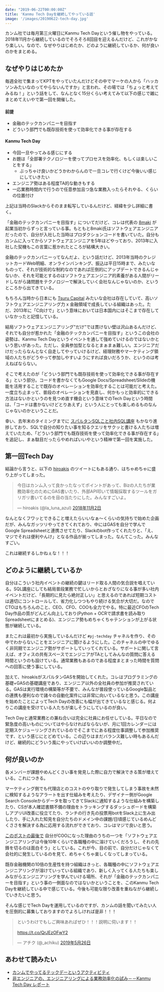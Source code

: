 ```yaml
---
date: "2019-06-22T00:00:00Z"
title: 'Kanmu Tech Dayを継続してやっている話'
image: '/images/20190622-tech-day.jpg'
---
```


カンム社では毎月第三火曜日にKanmu Tech Dayという催し物をやっている。2018年11月から継続しているのでそろそろ8回目を迎えるんだけど、これがかなり楽しい。なので、なぜやりはじめたか、どのように継続しているか、何が良いのかをまとめる。

## なぜやりはじめたか

毎週全社で集まってKPTをやっていたんだけどその中でマーケの人から「ハッカソンみたいなのってやらないんですか」と言われ、その場では「ちょっと考えてみるね！」という話をして、なんとなく15分くらい考えてみて以下の感じで雑にまとめてえいやで第一回を開催した。

#### 前提

- 金融のテックカンパニーを目指す
- どういう部門でも既存技術を使って効率化できる事が存在する

#### Kanmu Tech Day

- 今回一旦やってみる感じにする
- お題は「全部署テクノロジーを使ってプロセスを効率化、もしくは楽しいことをする」
    * ぶっちゃけ良いかどうかわからんので一旦コレで行くけど今後いい感じにしていきたい
- エンジニア勢はある程度TA的な動きもする
- 一応業務時間内で行うので任意参加且つ急な業務入ったらそれやる、くらいの位置付け

上記は当時のSlackからそのまま転写しているんだけど、経緯を少し詳細に書く。

「金融のテックカンパニーを目指す」についてだけど、コレは代表の [8maki](https://twitter.com/8maki) が起業当初からずっと言っている事。もともと8maki氏はソフトウェアエンジニアだったので、自分が入社した当時はプロダクションコードを書いていた。自分もカンムに入ってからソフトウェアエンジニアを5年ほどやっており、2013年に入社した契機もこの言葉に惹かれたところが結構大きい。

金融のテックカンパニーってなんだよ、という話だけど、2013年当時のクレジットカードWeb明細、オンラインバンキング、振込は平日15時まで、みたいなものって、それが技術的な制約なのであれば圧倒的にアップデートできるんじゃないか、それを可能とするのはソフトウェアエンジニア的素養がある人間がリードしながら諸問題をテクノロジーで解決していく会社なんじゃないのか、というところから出てきている。

もちろん当時から日本にも [Tsuru Capital](https://www.tsurucapital.com/en/) みたいな会社は存在していて、高いソフトウェアエンジニアリング力 x 金融領域で成長している組織はあった。ただ、2013年に「C向けで」という意味においては日本国内にはそこまで存在していなかったと記憶している。

結局ソフトウェアエンジニアリング"だけ"では貫けない壁は沢山あるんだけど、それでも自分が惹かれた「金融のテックカンパニーを目指す」というこの会社の姿勢は、Kanmu Tech Dayというイベントを通して強めていけるのではないかという思いがあった。ただし、全員参加型となるとまぁまぁ難しい。エンジニアだけだったらなんとなく自走してやっていけるけど、経理財務やマーケティング領域の人たちがどうやって参加しやすいようにすれば良いだろうか、というのは考えねばならない。

そこで考えたのが「どういう部門でも既存技術を使って効率化できる事が存在する」という部分。コードを書かなくてもGoogle Docs/Spreadsheet/Slideの機能を活用することで既存のオペレーションを効率化することは可能だと考えた。一度立ち止まって、普段のオペレーションを見直し、何かもっと効率的にできる方法はないかというのを見つめ直す機会という意味でのTech Dayという時間は、「コードは書かないけどとりあえず」という人にとっても楽しめるものなんじゃないのかということだ。

幸い、去年末のタイミングまでに [スパルタンSQLこと社内SQL講座](https://akirachiku.com/post/2019-02-23-spartan-sql/) もかなり進捗しており、SQLで自分の知りたい事を知るクエリをサクッと書ける人たちは増えていたため、「どういう部門でも既存技術を使って効率化できる事が存在する」を追記し、まぁ駄目だったらやめればいいやという精神で第一回を実施した。

## 第一回Tech Day

結論から言うと、以下の [hiroakis](https://twitter.com/la_luna_azul) のツイートにもある通り、はちゃめちゃに盛り上がってしまった。

<blockquote class="twitter-tweet" data-lang="ja"><p lang="ja" dir="ltr">今日はカンム入って良かったなってポイントがあって、Bizの人たちが業務効率化のためにGAS書いたり、外部API叩いて情報採取するツールをガリガリ書いてるのを目の当たりにした。みんなすごいよ。</p>&mdash; hiroakis (@la_luna_azul) <a href="https://twitter.com/la_luna_azul/status/1058309485431672834?ref_src=twsrc%5Etfw">2018年11月2日</a></blockquote>
<script async src="https://platform.twitter.com/widgets.js" charset="utf-8"></script>

なんとなくフワッとできること増えたらいいなぁ〜くらいの気持ちで始めた企画だが、みんなガッツリやってきてくれており、中にはGASを自分で学んでGoogle Spreadsheetと連携させてたり、Slackのbot作ってくれたりと、「え、マジでそれは便利やんけ」となる作品が揃ってしまった。なんてこった。みんなすごい。

これは継続するしかねぇな！！！

## どのように継続しているか

自分はこういう社内イベントの継続の鍵はリード取る人間の気合説を唱えている。SQL講座にしても結局普段業務で忙しいからとおざなりになる事が多い社内イベントだけど、「長期的に見たら絶対正しい」と思えるのであれば短期コストは適切にコントロールして、省力化しつつもやり続ける気合が大切だ。なのでCTOはもちろんのこと、CEO、CFO、COOも全力でやる。特に最近CFOのTech Day作品の質がどんどん向上しており(Python + OCRで請求書を読み取りSpreadsheetにまとめる)、エンジニア勢もめちゃくちゃテンションが上がる状態が継続している。

またこれは最初から実施しているんだけど `#pj-techday` チャネルを作り、その中でわからないことをエンジニアに聞けるようにした。このチャネルの中でゆるく非同期でエンジニア勢がサポートしていってくれている。サポートに関して言えば、オフィスの共有スペースでエンジニアがTAとしてみんなの質問に答える時間というのも設けている。通常業務もあるのである程度まとまった時間を質問への回答に使う事にしている。

加えて、hiroakisがスパルタンGASを開始してくれた。コレはプログラミングの基礎+GASの基礎講座であり、エンジニア以外の全社員の参加が推奨されている。GASは実行環境の構築等が不要で、みんなが普段使っているGoogle製品との連携も便利なので諸々の自動化案件には非常に向いているなと思う。この講座を始めたことによってTech Dayの改善にも幅が出てきているなと感じる。何よりこの講座を受けている人たちが楽しそうにしているのが良い。

Tech Dayと通常業務との兼ね合いは完全に社員にお任せしている。平日なので緊急度の高いものについてはやらなければならないが、月に1回カレンダーには定期スケジューリングされているのでそこまでにある程度仕事調整して参加推奨です、という感じにとどめている。この辺りはまだバランス難しい時もあるんだけど、継続的にどういう風にやっていけばいいのか調整中だ。

## 何が良いのか

各メンバーが課題やめんどくさい事を発見した際に自力で解決できる策が増えている。これにつきる。

マーケティング側でも代理店とのコストのやり取りで発生してしまう事故を未然に検知するようなアラートを出す仕組みを考えたり、デザイナー側がGoogle Search Consoleからデータを取ってきてSlackに通知するような仕組みを構築したり、CSが本人確認書類不備の理由をトラッキングするダッシュボードを構築しアプリUI改善に役立てたり、ランチの行き先の投票用botをSlack上に生み出したり、手に入れた知見を自分たちのドメイン中の課題/日頃感じているめんどくささを解決する為に応用する流れができており、コレはマジで良いと思う。

[このポストの最後で](https://akirachiku.com/post/2019-01-27-i-am-software-engineer/) 自分がCOOになった理由のうちの一つを「ソフトウェアエンジニアリングは今後10年くらいで各職種の中に溶けていくだろうし、それの先鋒を切るのは面白そう」としている。これが今、目の前で、自分だけじゃなくて会社的に発生しているのを見て、めちゃくちゃ楽しくなってしまっている。

既存金融機関の10倍の生産性を持つ組織はきっと、各職種の中にソフトウェアエンジニアリングが溶けていっている組織であり、新しく入ってくる人たちも楽しみながらエンジニアリングを学んでいける場所、それが「金融のテックカンパニーを目指す」という事の一側面なのではないかということを、このKanmu Tech Dayを継続している中で感じている。今後も可能な限り改善を重ねながら継続していきたいと思う。

そんな感じでTech Dayを運用しているのですが、カンムの話を聞いてみたい人を圧倒的に募集しておりますのでよろしければ是非！！！

<blockquote class="twitter-tweet" data-lang="ja"><p lang="ja" dir="ltr">というわけでもしご興味あればぜひ！！！説明に伺います！！<br><br> <a href="https://t.co/QrJEzOFwY2">https://t.co/QrJEzOFwY2</a></p>&mdash; アチク (@_achiku) <a href="https://twitter.com/_achiku/status/1132581772443578369?ref_src=twsrc%5Etfw">2019年5月26日</a></blockquote>
<script async src="https://platform.twitter.com/widgets.js" charset="utf-8"></script>

## あわせて読みたい

- [カンムでやってるテックデーというアクティビティ](https://medium.com/kanmu-tech-blog/%E3%82%AB%E3%83%B3%E3%83%A0%E3%81%A7%E3%82%84%E3%81%A3%E3%81%A6%E3%82%8B%E3%83%86%E3%83%83%E3%82%AF%E3%83%87%E3%83%BC%E3%81%A8%E3%81%8B%E3%81%84%E3%81%86%E3%82%A2%E3%82%AF%E3%83%86%E3%82%A3%E3%83%93%E3%83%86%E3%82%A3-4a38f0bd4cac)
- [非エンジニアの、エンジニアリングによる業務効率化の試み－－Kanmu Tech Day レポート](https://www.wantedly.com/companies/kanmu/post_articles/158290)


<script async class="speakerdeck-embed" data-id="881f5f2c734e444283d6c279f09bea4c" data-ratio="1.44428772919605" src="//speakerdeck.com/assets/embed.js"></script>
